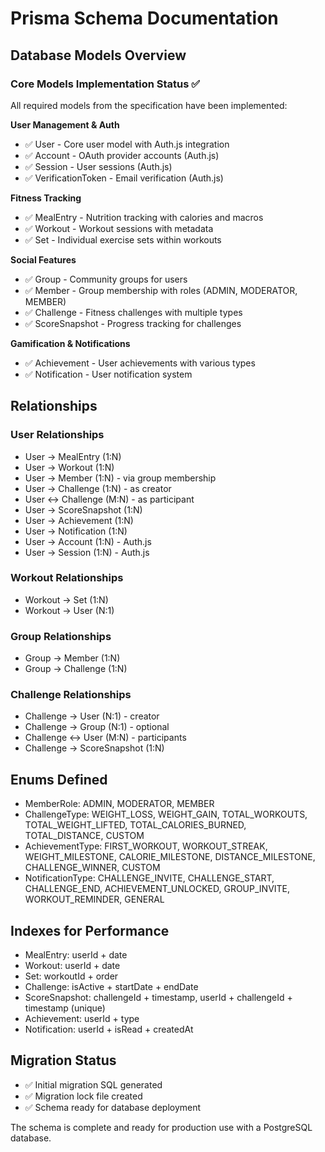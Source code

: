 # Prisma Schema Documentation

## Database Models Overview

### Core Models Implementation Status ✅

All required models from the specification have been implemented:

**User Management & Auth**
- ✅ User - Core user model with Auth.js integration
- ✅ Account - OAuth provider accounts (Auth.js)
- ✅ Session - User sessions (Auth.js)  
- ✅ VerificationToken - Email verification (Auth.js)

**Fitness Tracking**
- ✅ MealEntry - Nutrition tracking with calories and macros
- ✅ Workout - Workout sessions with metadata
- ✅ Set - Individual exercise sets within workouts

**Social Features**
- ✅ Group - Community groups for users
- ✅ Member - Group membership with roles (ADMIN, MODERATOR, MEMBER)
- ✅ Challenge - Fitness challenges with multiple types
- ✅ ScoreSnapshot - Progress tracking for challenges

**Gamification & Notifications**
- ✅ Achievement - User achievements with various types
- ✅ Notification - User notification system

## Relationships

### User Relationships
- User → MealEntry (1:N)
- User → Workout (1:N) 
- User → Member (1:N) - via group membership
- User → Challenge (1:N) - as creator
- User ↔ Challenge (M:N) - as participant
- User → ScoreSnapshot (1:N)
- User → Achievement (1:N)
- User → Notification (1:N)
- User → Account (1:N) - Auth.js
- User → Session (1:N) - Auth.js

### Workout Relationships  
- Workout → Set (1:N)
- Workout → User (N:1)

### Group Relationships
- Group → Member (1:N)
- Group → Challenge (1:N)

### Challenge Relationships
- Challenge → User (N:1) - creator
- Challenge → Group (N:1) - optional
- Challenge ↔ User (M:N) - participants
- Challenge → ScoreSnapshot (1:N)

## Enums Defined
- MemberRole: ADMIN, MODERATOR, MEMBER
- ChallengeType: WEIGHT_LOSS, WEIGHT_GAIN, TOTAL_WORKOUTS, TOTAL_WEIGHT_LIFTED, TOTAL_CALORIES_BURNED, TOTAL_DISTANCE, CUSTOM
- AchievementType: FIRST_WORKOUT, WORKOUT_STREAK, WEIGHT_MILESTONE, CALORIE_MILESTONE, DISTANCE_MILESTONE, CHALLENGE_WINNER, CUSTOM
- NotificationType: CHALLENGE_INVITE, CHALLENGE_START, CHALLENGE_END, ACHIEVEMENT_UNLOCKED, GROUP_INVITE, WORKOUT_REMINDER, GENERAL

## Indexes for Performance
- MealEntry: userId + date
- Workout: userId + date  
- Set: workoutId + order
- Challenge: isActive + startDate + endDate
- ScoreSnapshot: challengeId + timestamp, userId + challengeId + timestamp (unique)
- Achievement: userId + type
- Notification: userId + isRead + createdAt

## Migration Status
- ✅ Initial migration SQL generated
- ✅ Migration lock file created  
- ✅ Schema ready for database deployment

The schema is complete and ready for production use with a PostgreSQL database.